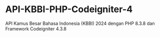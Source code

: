 # API-KBBI-PHP-Codeigniter-4
API Kamus Besar Bahasa Indonesia (KBBI) 2024 dengan PHP 8.3.8 dan Framework Codeigniter 4.3.8
